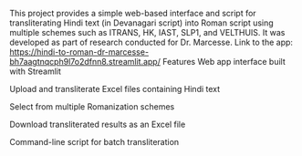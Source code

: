 This project provides a simple web-based interface and script for transliterating Hindi text (in Devanagari script) into Roman script using multiple schemes such as ITRANS, HK, IAST, SLP1, and VELTHUIS. It was developed as part of research conducted for Dr. Marcesse.
Link to the app: https://hindi-to-roman-dr-marcesse-bh7aagtnqcph9l7o2dfnn8.streamlit.app/
Features
Web app interface built with Streamlit

Upload and transliterate Excel files containing Hindi text

Select from multiple Romanization schemes

Download transliterated results as an Excel file

Command-line script for batch transliteration
